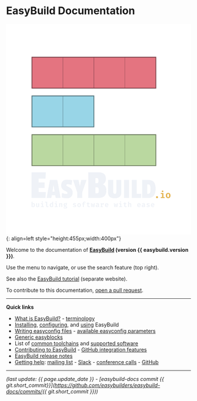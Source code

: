 # EasyBuild Documentation

![EasyBuild logo](img/easybuild_logo_2022_vertical_dark_bg_transparent.png){: align=left style="height:455px;width:400px"}

Welcome to the documentation of **[EasyBuild](https://easybuild.io) (version {{ easybuild.version }})**.

Use the menu to navigate, or use the search feature (top right).

See also the [EasyBuild tutorial](https://easybuilders.github.io/easybuild-tutorial) (separate website).

To contribute to this documentation, [open a pull request](https://github.com/easybuilders/easybuild-docs).

---

**Quick links**

- [What is EasyBuild?](what-is-easybuild.md) - [terminology](terminology.md)
- [Installing](installation.md), [configuring](configuration.md), and [using](using-easybuild.md) EasyBuild
- [Writing easyconfig files](writing-easyconfig-files.md) - [available easyconfig parameters](version-specific/easyconfig-parameters.md)
- [Generic easyblocks](version-specific/generic-easyblocks.md)
- List of [common toolchains](common-toolchains.md) and [supported software](version-specific/supported-software)
- [Contributing to EasyBuild](contributing.md) - [GitHub integration features](integration-with-github.md)
- [EasyBuild release notes](release-notes.md)
- [Getting help](getting-help.md): [mailing list](https://lists.ugent.be/wws/info/easybuild) - [Slack](https://easybuild.io/join-slack) - [conference calls](https://github.com/easybuilders/easybuild/wiki/Conference-calls) - [GitHub](https://github.com/easybuilders)

---

*(last update: {{ page.update_date }} - [easybuild-docs commit {{ git.short_commit}}](https://github.com/easybuilders/easybuild-docs/commits/{{ git.short_commit }}))*
